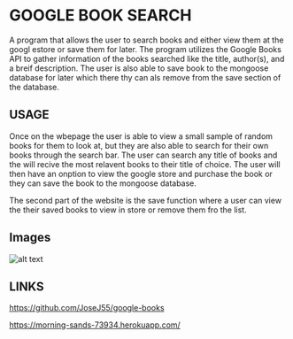 # GOOGLE BOOK SEARCH

A program that allows the user to search books and either view them at the googl estore or save them for later. The program utilizes the Google Books API to gather information of the books searched like the title, author(s), and a breif description. The user is also able to save book to the mongoose database for later which there thy can als remove from the save section of the database.

## USAGE 

Once on the wbepage the user is able to view a small sample of random books for them to look at, but they are also able to search for their own books through the search bar. The user can search any title of books and the will recive the most relavent books to their title of choice. The user will then have an onption to view the google store and purchase the book or they can save the book to the mongoose database.

The second part of the website is the save function where a user can view the
their saved books to view in store or remove them fro the list.

## Images

![alt text](https://github.com/JoseJ55/google-books/blob/main/public/images/googleBooks.png?raw=true)

## LINKS

https://github.com/JoseJ55/google-books

https://morning-sands-73934.herokuapp.com/
